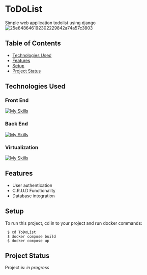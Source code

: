# ToDoList
Simple web application todolist using django
![25e648646192302229842a74a57c3903](https://user-images.githubusercontent.com/24240227/210123009-7d3727a8-22c9-4478-a079-a761950bce00.jpg)


## Table of Contents
* [Technologies Used](#technologies-used)
* [Features](#features)
* [Setup](#setup)
* [Project Status](#project-status)


## Technologies Used

### Front End
[![My Skills](https://skills.thijs.gg/icons?i=html,css)](https://skills.thijs.gg)

### Back End
[![My Skills](https://skills.thijs.gg/icons?i=python,django,postgres)](https://skills.thijs.gg)

### Virtualization 
[![My Skills](https://skills.thijs.gg/icons?i=docker)](https://skills.thijs.gg)


## Features
- User authentication
- C.R.U.D Functionality
- Database integration


## Setup
To run this project, cd in to your project and run docker commands:

```
 $ cd ToDoList
 $ docker compose build
 $ docker compose up
```


## Project Status
Project is: _in progress_ 
